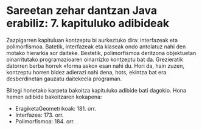 # Sareetan zehar dantzan Java erabiliz: 7. kapituluko adibideak

Zazpigarren kapituluan kontzeptu bi aurkeztuko dira: interfazeak eta polimorfismoa. Batetik, interfazeak eta klaseak ondo antolatuz nahi den motako hierarkia sor daiteke. Bestetik, polimorfismoa deritzona objektuetan oinarritutako programazioaren oinarrizko kontzeptu bat da. Grezieratik datorren berba horrek «forma asko» esan nahi du. Hori da, hain zuzen, kontzeptu horren bidez adierazi nahi dena, hots, ekintza bat era desberdinetan gauzatu daitekeela programan.

Biltegi honetako karpeta bakoitza kapituluko adibide bati dagokio. Hona hemen adibide bakoitzaren kokapena:

- EragiketaGeometrikoak: 181. orr.
- Interfazea: 173. orr.
- Polimorfismoa: 184. orr.
